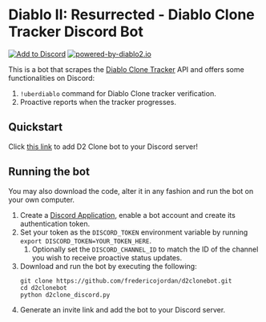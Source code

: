# Diablo II: Resurrected - Diablo Clone Tracker Discord Bot

[![Add to Discord](https://img.shields.io/static/v1?label=&message=Add%20to%20Discord&color=7289da&logo=discord&labelColor=424549)](https://discord.com/api/oauth2/authorize?client_id=968258121803915264&permissions=3072&scope=bot)
[![powered-by-diablo2.io](https://img.shields.io/badge/powered%20by-diablo2.io-green)](https://diablo2.io/)

This is a bot that scrapes the [Diablo Clone Tracker](https://diablo2.io/dclonetracker.php) API and offers some functionalities on Discord:

1. `!uberdiablo` command for Diablo Clone tracker verification.
2. Proactive reports when the tracker progresses.

## Quickstart

Click [this link](https://discord.com/api/oauth2/authorize?client_id=968258121803915264&permissions=3072&scope=bot) to add D2 Clone bot to your Discord server!

## Running the bot

You may also download the code, alter it in any fashion and run the bot on your own computer.

1. Create a [Discord Application](https://discord.com/developers/applications), enable a bot account and create its authentication token.
2. Set your token as the `DISCORD_TOKEN` environment variable by running `export DISCORD_TOKEN=YOUR_TOKEN_HERE`.
   1. Optionally set the `DISCORD_CHANNEL_ID` to match the ID of the channel you wish to receive proactive status updates.
3. Download and run the bot by executing the following:
   ```shell
   git clone https://github.com/fredericojordan/d2clonebot.git
   cd d2clonebot
   python d2clone_discord.py
   ```
4. Generate an invite link and add the bot to your Discord server.
